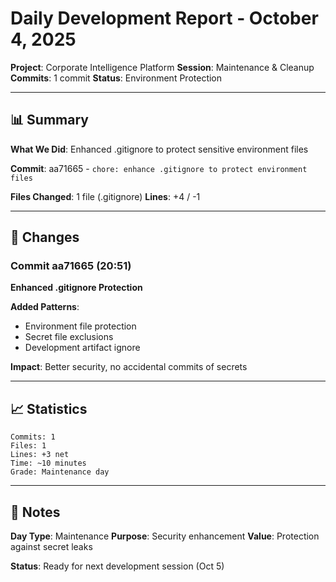 # Daily Development Report - October 4, 2025
**Project**: Corporate Intelligence Platform
**Session**: Maintenance & Cleanup
**Commits**: 1 commit
**Status**: Environment Protection

---

## 📊 Summary

**What We Did**: Enhanced .gitignore to protect sensitive environment files

**Commit**: aa71665 - `chore: enhance .gitignore to protect environment files`

**Files Changed**: 1 file (.gitignore)
**Lines**: +4 / -1

---

## 🎯 Changes

### Commit aa71665 (20:51)
**Enhanced .gitignore Protection**

**Added Patterns**:
- Environment file protection
- Secret file exclusions
- Development artifact ignore

**Impact**: Better security, no accidental commits of secrets

---

## 📈 Statistics

```
Commits: 1
Files: 1
Lines: +3 net
Time: ~10 minutes
Grade: Maintenance day
```

---

## 📝 Notes

**Day Type**: Maintenance
**Purpose**: Security enhancement
**Value**: Protection against secret leaks

**Status**: Ready for next development session (Oct 5)

